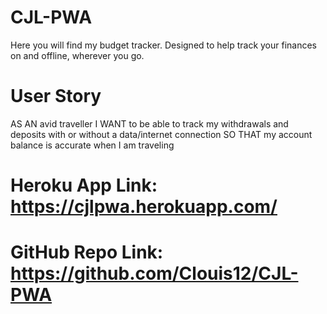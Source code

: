 # CJL-PWA

Here you will find my budget tracker. Designed to help track your finances on and offline, wherever you go.

# User Story
AS AN avid traveller
I WANT to be able to track my withdrawals and deposits with or without a data/internet connection
SO THAT my account balance is accurate when I am traveling

# Heroku App Link: https://cjlpwa.herokuapp.com/ 
# GitHub Repo Link: https://github.com/Clouis12/CJL-PWA
